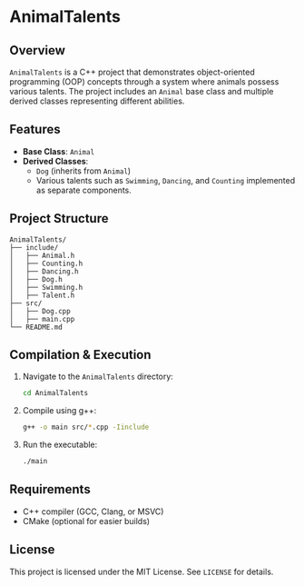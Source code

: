 # AnimalTalents

## Overview
`AnimalTalents` is a C++ project that demonstrates object-oriented programming (OOP) concepts through a system where animals possess various talents. The project includes an `Animal` base class and multiple derived classes representing different abilities.

## Features
- **Base Class**: `Animal`
- **Derived Classes**:
  - `Dog` (inherits from `Animal`)
  - Various talents such as `Swimming`, `Dancing`, and `Counting` implemented as separate components.

## Project Structure
```
AnimalTalents/
├── include/
│   ├── Animal.h
│   ├── Counting.h
│   ├── Dancing.h
│   ├── Dog.h
│   ├── Swimming.h
│   ├── Talent.h
├── src/
│   ├── Dog.cpp
│   ├── main.cpp
└── README.md
```

## Compilation & Execution
1. Navigate to the `AnimalTalents` directory:
   ```sh
   cd AnimalTalents
   ```
2. Compile using g++:
   ```sh
   g++ -o main src/*.cpp -Iinclude
   ```
3. Run the executable:
   ```sh
   ./main
   ```

## Requirements
- C++ compiler (GCC, Clang, or MSVC)
- CMake (optional for easier builds)

## License
This project is licensed under the MIT License. See `LICENSE` for details.



